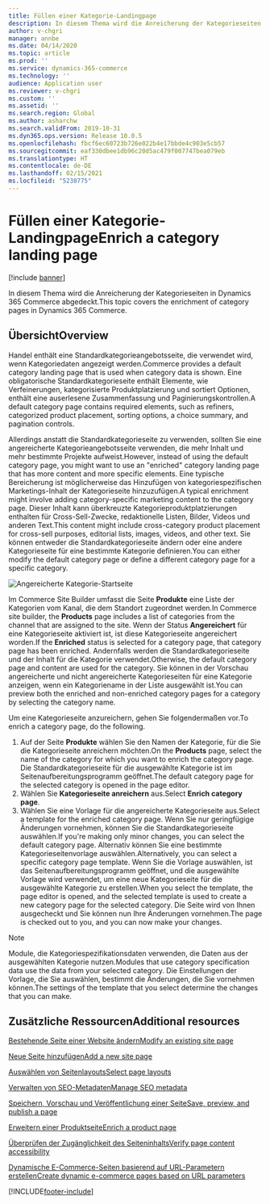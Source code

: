 ```yaml
---
title: Füllen einer Kategorie-Landingpage
description: In diesem Thema wird die Anreicherung der Kategorieseiten in Dynamics 365 Commerce abgedeckt.
author: v-chgri
manager: annbe
ms.date: 04/14/2020
ms.topic: article
ms.prod: ''
ms.service: dynamics-365-commerce
ms.technology: ''
audience: Application user
ms.reviewer: v-chgri
ms.custom: ''
ms.assetid: ''
ms.search.region: Global
ms.author: asharchw
ms.search.validFrom: 2019-10-31
ms.dyn365.ops.version: Release 10.0.5
ms.openlocfilehash: fbcf6ec60723b726e022b4e17bbde4c903e5cb57
ms.sourcegitcommit: eaf330dbee1db96c20d5ac479f007747bea079eb
ms.translationtype: HT
ms.contentlocale: de-DE
ms.lasthandoff: 02/15/2021
ms.locfileid: "5238775"
---
```

# <a name="enrich-a-category-landing-page"></a><span data-ttu-id="24f28-103">Füllen einer Kategorie-Landingpage</span><span class="sxs-lookup"><span data-stu-id="24f28-103">Enrich a category landing page</span></span>


[!include [banner](includes/banner.md)]

<span data-ttu-id="24f28-104">In diesem Thema wird die Anreicherung der Kategorieseiten in Dynamics 365 Commerce abgedeckt.</span><span class="sxs-lookup"><span data-stu-id="24f28-104">This topic covers the enrichment of category pages in Dynamics 365 Commerce.</span></span>

## <a name="overview"></a><span data-ttu-id="24f28-105">Übersicht</span><span class="sxs-lookup"><span data-stu-id="24f28-105">Overview</span></span>

<span data-ttu-id="24f28-106">Handel enthält eine Standardkategorieangebotsseite, die verwendet wird, wenn Kategoriedaten angezeigt werden.</span><span class="sxs-lookup"><span data-stu-id="24f28-106">Commerce provides a default category landing page that is used when category data is shown.</span></span> <span data-ttu-id="24f28-107">Eine obligatorische Standardkategorieseite enthält Elemente, wie Verfeinerungen, kategorisierte Produktplatzierung und sortiert Optionen, enthält eine auserlesene Zusammenfassung und Paginierungskontrollen.</span><span class="sxs-lookup"><span data-stu-id="24f28-107">A default category page contains required elements, such as refiners, categorized product placement, sorting options, a choice summary, and pagination controls.</span></span> 

<span data-ttu-id="24f28-108">Allerdings anstatt die Standardkategorieseite zu verwenden, sollten Sie eine angereicherte Kategorieangebotsseite verwenden, die mehr Inhalt und mehr bestimmte Projekte aufweist.</span><span class="sxs-lookup"><span data-stu-id="24f28-108">However, instead of using the default category page, you might want to use an "enriched" category landing page that has more content and more specific elements.</span></span> <span data-ttu-id="24f28-109">Eine typische Bereicherung ist möglicherweise das Hinzufügen von kategoriespezifischen Marketings-Inhalt der Kategorieseite hinzuzufügen.</span><span class="sxs-lookup"><span data-stu-id="24f28-109">A typical enrichment might involve adding category-specific marketing content to the category page.</span></span> <span data-ttu-id="24f28-110">Dieser Inhalt kann überkreuzte Kategorieproduktplatzierungen enthalten für Cross-Sell-Zwecke, redaktionelle Listen, Bilder, Videos und anderen Text.</span><span class="sxs-lookup"><span data-stu-id="24f28-110">This content might include cross-category product placement for cross-sell purposes, editorial lists, images, videos, and other text.</span></span> <span data-ttu-id="24f28-111">Sie können entweder die Standardkategorieseite ändern oder eine andere Kategorieseite für eine bestimmte Kategorie definieren.</span><span class="sxs-lookup"><span data-stu-id="24f28-111">You can either modify the default category page or define a different category page for a specific category.</span></span>

![Angereicherte Kategorie-Startseite](./media/CategoryLandingPages.png)

<span data-ttu-id="24f28-113">Im Commerce Site Builder umfasst die Seite **Produkte** eine Liste der Kategorien vom Kanal, die dem Standort zugeordnet werden.</span><span class="sxs-lookup"><span data-stu-id="24f28-113">In Commerce site builder, the **Products** page includes a list of categories from the channel that are assigned to the site.</span></span> <span data-ttu-id="24f28-114">Wenn der Status **Angereichert** für eine Kategorieseite aktiviert ist, ist diese Kategorieseite angereichert worden.</span><span class="sxs-lookup"><span data-stu-id="24f28-114">If the **Enriched** status is selected for a category page, that category page has been enriched.</span></span> <span data-ttu-id="24f28-115">Andernfalls werden die Standardkategorieseite und der Inhalt für die Kategorie verwendet.</span><span class="sxs-lookup"><span data-stu-id="24f28-115">Otherwise, the default category page and content are used for the category.</span></span> <span data-ttu-id="24f28-116">Sie können in der Vorschau angereicherte und nicht angereicherte Kategorieseiten für eine Kategorie anzeigen, wenn ein Kategoriename in der Liste ausgewählt ist.</span><span class="sxs-lookup"><span data-stu-id="24f28-116">You can preview both the enriched and non-enriched category pages for a category by selecting the category name.</span></span>

<span data-ttu-id="24f28-117">Um eine Kategorieseite anzureichern, gehen Sie folgendermaßen vor.</span><span class="sxs-lookup"><span data-stu-id="24f28-117">To enrich a category page, do the following.</span></span>

1. <span data-ttu-id="24f28-118">Auf der Seite **Produkte** wählen Sie den Namen der Kategorie, für die Sie die Kategorieseite anreichern möchten.</span><span class="sxs-lookup"><span data-stu-id="24f28-118">On the **Products** page, select the name of the category for which you want to enrich the category page.</span></span> <span data-ttu-id="24f28-119">Die Standardkategorieseite für die ausgewählte Kategorie ist im Seitenaufbereitungsprogramm geöffnet.</span><span class="sxs-lookup"><span data-stu-id="24f28-119">The default category page for the selected category is opened in the page editor.</span></span>
2. <span data-ttu-id="24f28-120">Wählen Sie **Kategorieseite anreichern** aus.</span><span class="sxs-lookup"><span data-stu-id="24f28-120">Select **Enrich category page**.</span></span>
3. <span data-ttu-id="24f28-121">Wählen Sie eine Vorlage für die angereicherte Kategorieseite aus.</span><span class="sxs-lookup"><span data-stu-id="24f28-121">Select a template for the enriched category page.</span></span> <span data-ttu-id="24f28-122">Wenn Sie nur geringfügige Änderungen vornehmen, können Sie die Standardkategorieseite auswählen.</span><span class="sxs-lookup"><span data-stu-id="24f28-122">If you're making only minor changes, you can select the default category page.</span></span> <span data-ttu-id="24f28-123">Alternativ können Sie eine bestimmte Kategorieseitenvorlage auswählen.</span><span class="sxs-lookup"><span data-stu-id="24f28-123">Alternatively, you can select a specific category page template.</span></span> <span data-ttu-id="24f28-124">Wenn Sie die Vorlage auswählen, ist das Seitenaufbereitungsprogramm geöffnet, und die ausgewählte Vorlage wird verwendet, um eine neue Kategorieseite für die ausgewählte Kategorie zu erstellen.</span><span class="sxs-lookup"><span data-stu-id="24f28-124">When you select the template, the page editor is opened, and the selected template is used to create a new category page for the selected category.</span></span> <span data-ttu-id="24f28-125">Die Seite wird von Ihnen ausgecheckt und Sie können nun Ihre Änderungen vornehmen.</span><span class="sxs-lookup"><span data-stu-id="24f28-125">The page is checked out to you, and you can now make your changes.</span></span>

> [!NOTE]
> <span data-ttu-id="24f28-126">Module, die Kategoriespezifikationsdaten verwenden, die Daten aus der ausgewählten Kategorie nutzen.</span><span class="sxs-lookup"><span data-stu-id="24f28-126">Modules that use category specification data use the data from your selected category.</span></span> <span data-ttu-id="24f28-127">Die Einstellungen der Vorlage, die Sie auswählen, bestimmt die Änderungen, die Sie vornehmen können.</span><span class="sxs-lookup"><span data-stu-id="24f28-127">The settings of the template that you select determine the changes that you can make.</span></span>

## <a name="additional-resources"></a><span data-ttu-id="24f28-128">Zusätzliche Ressourcen</span><span class="sxs-lookup"><span data-stu-id="24f28-128">Additional resources</span></span>

[<span data-ttu-id="24f28-129">Bestehende Seite einer Website ändern</span><span class="sxs-lookup"><span data-stu-id="24f28-129">Modify an existing site page</span></span>](modify-existing-page.md)

[<span data-ttu-id="24f28-130">Neue Seite hinzufügen</span><span class="sxs-lookup"><span data-stu-id="24f28-130">Add a new site page</span></span>](add-new-page.md)

[<span data-ttu-id="24f28-131">Auswählen von Seitenlayouts</span><span class="sxs-lookup"><span data-stu-id="24f28-131">Select page layouts</span></span>](select-page-layouts.md)

[<span data-ttu-id="24f28-132">Verwalten von SEO-Metadaten</span><span class="sxs-lookup"><span data-stu-id="24f28-132">Manage SEO metadata</span></span>](manage-seo-metadata.md)

[<span data-ttu-id="24f28-133">Speichern, Vorschau und Veröffentlichung einer Seite</span><span class="sxs-lookup"><span data-stu-id="24f28-133">Save, preview, and publish a page</span></span>](save-preview-publish-page.md)

[<span data-ttu-id="24f28-134">Erweitern einer Produktseite</span><span class="sxs-lookup"><span data-stu-id="24f28-134">Enrich a product page</span></span>](enrich-product-page.md)

[<span data-ttu-id="24f28-135">Überprüfen der Zugänglichkeit des Seiteninhalts</span><span class="sxs-lookup"><span data-stu-id="24f28-135">Verify page content accessibility</span></span>](verify-accessibility.md)

[<span data-ttu-id="24f28-136">Dynamische E-Commerce-Seiten basierend auf URL-Parametern erstellen</span><span class="sxs-lookup"><span data-stu-id="24f28-136">Create dynamic e-commerce pages based on URL parameters</span></span>](create-dynamic-pages.md)


[!INCLUDE[footer-include](../includes/footer-banner.md)]